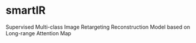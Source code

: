 # smartIR
Supervised Multi-class Image Retargeting Reconstruction Model based on Long-range Attention Map
